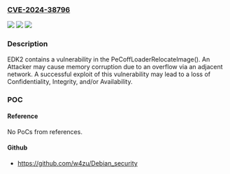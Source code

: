 ### [CVE-2024-38796](https://cve.mitre.org/cgi-bin/cvename.cgi?name=CVE-2024-38796)
![](https://img.shields.io/static/v1?label=Product&message=EDK2&color=blue)
![](https://img.shields.io/static/v1?label=Version&message=0%3C%3D%20edk2-stable202405%20&color=brighgreen)
![](https://img.shields.io/static/v1?label=Vulnerability&message=CWE-122%20Heap-based%20Buffer%20Overflow&color=brighgreen)

### Description

EDK2 contains a vulnerability in the PeCoffLoaderRelocateImage(). An Attacker may cause memory corruption due to an overflow via an adjacent network. A successful exploit of this vulnerability may lead to a loss of Confidentiality, Integrity, and/or Availability.

### POC

#### Reference
No PoCs from references.

#### Github
- https://github.com/w4zu/Debian_security

